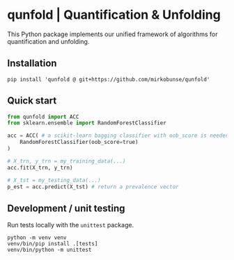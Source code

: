 # qunfold | Quantification & Unfolding

This Python package implements our unified framework of algorithms for quantification and unfolding.


## Installation

```
pip install 'qunfold @ git+https://github.com/mirkobunse/qunfold'
```


## Quick start

```python
from qunfold import ACC
from sklearn.ensemble import RandomForestClassifier

acc = ACC( # a scikit-learn bagging classifier with oob_score is needed
    RandomForestClassifier(oob_score=true)
)

# X_trn, y_trn = my_training_data(...)
acc.fit(X_trn, y_trn)

# X_tst = my_testing_data(...)
p_est = acc.predict(X_tst) # return a prevalence vector
```


## Development / unit testing

Run tests locally with the `unittest` package.

```
python -m venv venv
venv/bin/pip install .[tests]
venv/bin/python -m unittest
```
